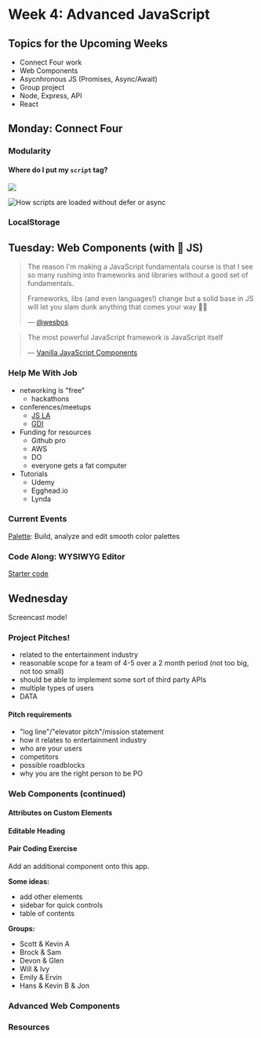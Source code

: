 # Week 4: Advanced JavaScript

## Topics for the Upcoming Weeks

- Connect Four work
- Web Components
- Asycnhronous JS (Promises, Async/Await)
- Group project
- Node, Express, API
- React

## Monday: Connect Four

### Modularity

#### Where do I put my `script` tag?

![](https://developers.google.com/web/fundamentals/primers/imgs/async-defer.svg)

![How scripts are loaded without defer or async](https://flaviocopes.com/javascript-async-defer/without-defer-async-head.png)

### LocalStorage

## Tuesday: Web Components (with 🍨 JS)

> The reason I'm making a JavaScript fundamentals course is that I see so many rushing into frameworks and libraries without a good set of fundamentals.
>
> Frameworks, libs (and even languages!) change but a solid base in JS will let you slam dunk anything that comes your way 👍🏻
>
> &mdash; [@wesbos](https://twitter.com/wesbos/status/1095719127686230016)

> The most powerful JavaScript framework is JavaScript itself
>
> &mdash; [Vanilla JavaScript Components](https://medium.com/bunnyllc/vanilla-js-components-8d20c58b69f4)

### Help Me With Job

- networking is "free"
  - hackathons
- conferences/meetups
  - [JS LA](https://js.la/)
  - [GDI](https://www.girldevelopit.com/)
- Funding for resources
  - Github pro
  - AWS
  - DO
  - everyone gets a fat computer
- Tutorials
  - Udemy
  - Egghead.io
  - Lynda

### Current Events

[Palette](https://palettte.app/): Build, analyze and edit smooth color palettes

### Code Along: WYSIWYG Editor

[Starter code](https://github.com/talent-path-la/wysiwyg/tree/master)

## Wednesday

Screencast mode!

### Project Pitches!

- related to the entertainment industry
- reasonable scope for a team of 4-5 over a 2 month period (not too big, not too small)
- should be able to implement some sort of third party APIs
- multiple types of users
- DATA

#### Pitch requirements

- "log line"/"elevator pitch"/mission statement
- how it relates to entertainment industry
- who are your users
- competitors
- possible roadblocks
- why you are the right person to be PO

### Web Components (continued)

#### Attributes on Custom Elements

#### Editable Heading

#### Pair Coding Exercise

Add an additional component onto this app.

**Some ideas:**

- add other elements
- sidebar for quick controls
- table of contents

**Groups:**

- Scott & Kevin A
- Brock & Sam
- Devon & Glen
- Will & Ivy
- Emily & Ervin
- Hans & Kevin B & Jon

### Advanced Web Components

### Resources
